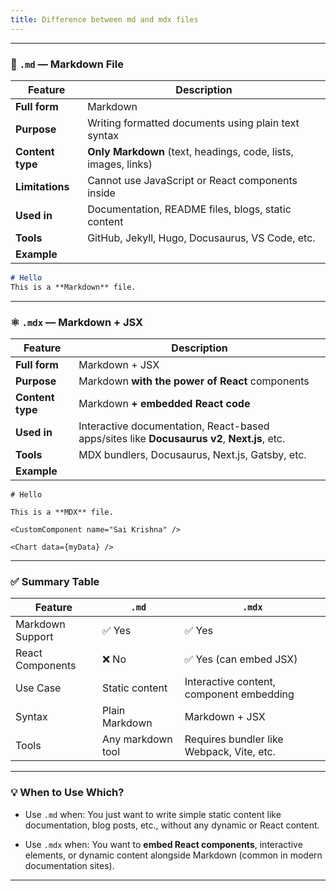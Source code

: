 ```yaml
---
title: Difference between md and mdx files
---
```




---

### 📄 `.md` — Markdown File

| Feature          | Description                                                    |
| ---------------- | -------------------------------------------------------------- |
| **Full form**    | Markdown                                                       |
| **Purpose**      | Writing formatted documents using plain text syntax            |
| **Content type** | **Only Markdown** (text, headings, code, lists, images, links) |
| **Limitations**  | Cannot use JavaScript or React components inside               |
| **Used in**      | Documentation, README files, blogs, static content             |
| **Tools**        | GitHub, Jekyll, Hugo, Docusaurus, VS Code, etc.                |
| **Example**      |                                                                |

```md
# Hello
This is a **Markdown** file.
```

---

### ⚛️ `.mdx` — Markdown + JSX

| Feature          | Description                                                                                 |
| ---------------- | ------------------------------------------------------------------------------------------- |
| **Full form**    | Markdown + JSX                                                                              |
| **Purpose**      | Markdown **with the power of React** components                                             |
| **Content type** | Markdown **+ embedded React code**                                                          |
| **Used in**      | Interactive documentation, React-based apps/sites like **Docusaurus v2**, **Next.js**, etc. |
| **Tools**        | MDX bundlers, Docusaurus, Next.js, Gatsby, etc.                                             |
| **Example**      |                                                                                             |

```mdx
# Hello

This is a **MDX** file.

<CustomComponent name="Sai Krishna" />

<Chart data={myData} />
```

---

### ✅ Summary Table

| Feature          | `.md`             | `.mdx`                                    |
| ---------------- | ----------------- | ----------------------------------------- |
| Markdown Support | ✅ Yes             | ✅ Yes                                     |
| React Components | ❌ No              | ✅ Yes (can embed JSX)                     |
| Use Case         | Static content    | Interactive content, component embedding  |
| Syntax           | Plain Markdown    | Markdown + JSX                            |
| Tools            | Any markdown tool | Requires bundler like Webpack, Vite, etc. |

---

### 💡 When to Use Which?

* Use `.md` when:
  You just want to write simple static content like documentation, blog posts, etc., without any dynamic or React content.

* Use `.mdx` when:
  You want to **embed React components**, interactive elements, or dynamic content alongside Markdown (common in modern documentation sites).

---


